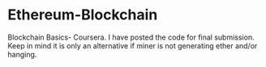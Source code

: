 # Ethereum-Blockchain
Blockchain Basics- Coursera. I have posted the code for final submission. Keep in mind it is only an alternative if miner is not generating ether and/or hanging. 
